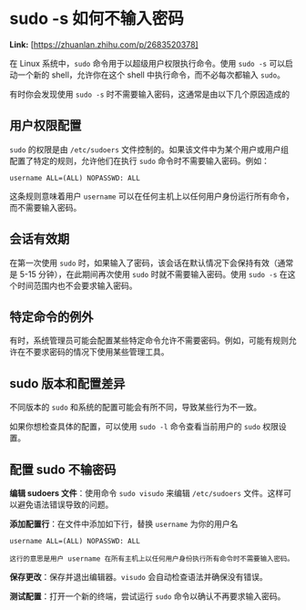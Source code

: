 # sudo -s 如何不输入密码



 **Link:** [https://zhuanlan.zhihu.com/p/2683520378]



在 Linux 系统中，`sudo` 命令用于以超级用户权限执行命令。使用 `sudo -s` 可以启动一个新的 shell，允许你在这个 shell 中执行命令，而不必每次都输入 `sudo`。

有时你会发现使用 `sudo -s` 时不需要输入密码，这通常是由以下几个原因造成的

## 用户权限配置  

`sudo` 的权限是由 `/etc/sudoers` 文件控制的。如果该文件中为某个用户或用户组配置了特定的规则，允许他们在执行 `sudo` 命令时不需要输入密码。例如：

```
username ALL=(ALL) NOPASSWD: ALL
```

这条规则意味着用户 `username` 可以在任何主机上以任何用户身份运行所有命令，而不需要输入密码。

## 会话有效期  

在第一次使用 `sudo` 时，如果输入了密码，该会话在默认情况下会保持有效（通常是 5-15 分钟），在此期间再次使用 `sudo` 时就不需要输入密码。使用 `sudo -s` 在这个时间范围内也不会要求输入密码。

## 特定命令的例外  

有时，系统管理员可能会配置某些特定命令允许不需要密码。例如，可能有规则允许在不要求密码的情况下使用某些管理工具。

## sudo 版本和配置差异  

不同版本的 `sudo` 和系统的配置可能会有所不同，导致某些行为不一致。

如果你想检查具体的配置，可以使用 `sudo -l` 命令查看当前用户的 `sudo` 权限设置。

## 配置 sudo 不输密码  

**编辑 sudoers 文件**：使用命令 `sudo visudo` 来编辑 `/etc/sudoers` 文件。这样可以避免语法错误导致的问题。

**添加配置行**：在文件中添加如下行，替换 `username` 为你的用户名

```
username ALL=(ALL) NOPASSWD: ALL

这行的意思是用户 username 在所有主机上以任何用户身份执行所有命令时不需要输入密码。
```

**保存更改**：保存并退出编辑器。`visudo` 会自动检查语法并确保没有错误。

**测试配置**：打开一个新的终端，尝试运行 `sudo` 命令以确认不再要求输入密码。

